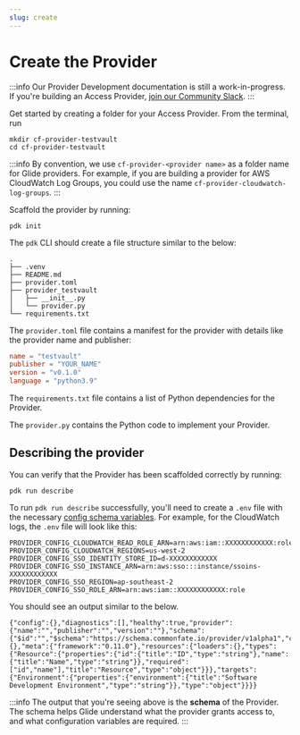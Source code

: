 ```yaml
---
slug: create
---
```


# Create the Provider

:::info
Our Provider Development documentation is still a work-in-progress. If you're building an Access Provider, [join our Community Slack](https://join.slack.com/t/commonfatecommunity/shared_invite/zt-q4m96ypu-_gYlRWD3k5rIsaSsqP7QMg).
:::

Get started by creating a folder for your Access Provider. From the terminal, run

```
mkdir cf-provider-testvault
cd cf-provider-testvault
```

:::info
By convention, we use `cf-provider-<provider name>` as a folder name for Glide providers. For example, if you are building a provider for AWS CloudWatch Log Groups, you could use the name `cf-provider-cloudwatch-log-groups`.
:::

Scaffold the provider by running:

```
pdk init
```

The `pdk` CLI should create a file structure similar to the below:

```
.
├── .venv
├── README.md
├── provider.toml
├── provider_testvault
│   ├── __init__.py
│   └── provider.py
└── requirements.txt
```

The `provider.toml` file contains a manifest for the provider with details like the provider name and publisher:

```toml
name = "testvault"
publisher = "YOUR_NAME"
version = "v0.1.0"
language = "python3.9"
```

The `requirements.txt` file contains a list of Python dependencies for the Provider.

The `provider.py` contains the Python code to implement your Provider.

## Describing the provider

You can verify that the Provider has been scaffolded correctly by running:

```
pdk run describe
```

To run `pdk run describe` successfully, you'll need to create a `.env` file with the necessary [config schema variables](https://registry.commonfate.io/provider/common-fate/cloudwatch-log-groups/latest). For example, for the CloudWatch logs, the `.env` file will look like this:

```
PROVIDER_CONFIG_CLOUDWATCH_READ_ROLE_ARN=arn:aws:iam::XXXXXXXXXXXX:role
PROVIDER_CONFIG_CLOUDWATCH_REGIONS=us-west-2
PROVIDER_CONFIG_SSO_IDENTITY_STORE_ID=d-XXXXXXXXXXXX
PROVIDER_CONFIG_SSO_INSTANCE_ARN=arn:aws:sso:::instance/ssoins-XXXXXXXXXXXX
PROVIDER_CONFIG_SSO_REGION=ap-southeast-2
PROVIDER_CONFIG_SSO_ROLE_ARN=arn:aws:iam::XXXXXXXXXXXX:role
```

You should see an output similar to the below.

```
{"config":{},"diagnostics":[],"healthy":true,"provider":{"name":"","publisher":"","version":""},"schema":{"$id":"","$schema":"https://schema.commonfate.io/provider/v1alpha1","config":{},"meta":{"framework":"0.11.0"},"resources":{"loaders":{},"types":{"Resource":{"properties":{"id":{"title":"ID","type":"string"},"name":{"title":"Name","type":"string"}},"required":["id","name"],"title":"Resource","type":"object"}}},"targets":{"Environment":{"properties":{"environment":{"title":"Software Development Environment","type":"string"}},"type":"object"}}}}
```

:::info
The output that you're seeing above is the **schema** of the Provider. The schema helps Glide understand what the provider grants access to, and what configuration variables are required.
:::
